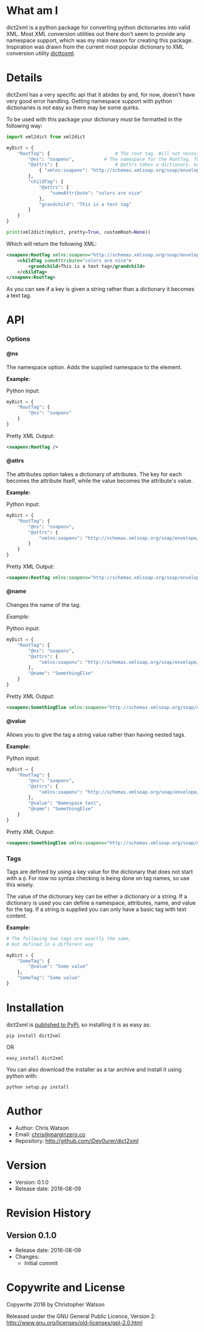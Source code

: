 # What am I

dict2xml is a python package for converting python dictionaries into valid XML. Most XML conversion utilities out there don't seem to provide any namespace support, which was my main reason for creating this package. Inspiration was drawn from the current most popular dictionary to  XML conversion utility [dicttoxml](https://github.com/quandyfactory/dicttoxml).

# Details

dict2xml has a very specific api that it abides by and, for now, doesn't have very good error handling. Getting namespace support with python dictionaries is not easy so there may be some quirks.

To be used with this package your dictionary must be formatted in the following way:

```python
import xml2dict from xml2dict

myDict = {
	"RootTag": {						# The root tag. Will not necessarily be root. (see #customRoot)
		"@ns": "soapenv",			# The namespace for the RootTag. The RootTag will appear as <soapenv:RootTag ...>
		"@attrs": {						# @attrs takes a dictionary. each key-value pair will become an attribute
			{ "xmlns:soapenv": "http://schemas.xmlsoap.org/soap/envelope/" }
		},
		"childTag": {
			"@attrs": {
				"someAttribute": "colors are nice"
			},
			"grandchild": "This is a text tag"
		}
	}
}

print(xml2dict(myDict, pretty=True, customRoot=None))
```

Which will return the following XML:

```xml
<soapenv:RootTag xmlns:soapenv="http://schemas.xmlsoap.org/soap/envelope/">
	<childTag someAttribute="colors are nice">
		<grandchild>This is a text tag</grandchild>
	</childTag>
</soapenv:RootTag>
```

As you can see if a key is given a string rather than a dictionary it becomes a text tag.

# API

### Options

#### @ns

The namespace option. Adds the supplied namespace to the element.

**Example:**

Python input:
```python
myDict = {
	"RootTag": {
		"@ns": "soapenv"
	}
}
```

Pretty XML Output:
```xml
<soapenv:RootTag />
```

#### @attrs

The attributes option takes a dictionary of attributes. The key for each becomes the attribute itself, while the value becomes the attribute's value.

**Example:**

Python input:
```python
myDict = {
	"RootTag": {
		"@ns": "soapenv",
		"@attrs": {
			"xmlns:soapenv": "http://schemas.xmlsoap.org/soap/envelope/"
		}
	}
}
```

Pretty XML Output:
```xml
<soapenv:RootTag xmlns:soapenv="http://schemas.xmlsoap.org/soap/envelope/" />
```

#### @name

Changes the name of the tag.

*Example:*

Python input:
```python
myDict = {
	"RootTag": {
		"@ns": "soapenv",
		"@attrs": {
			"xmlns:soapenv": "http://schemas.xmlsoap.org/soap/envelope/"
		},
		"@name": "SomethingElse"
	}
}
```

Pretty XML Output:
```xml
<soapenv:SomethingElse xmlns:soapenv="http://schemas.xmlsoap.org/soap/envelope/" />
```

#### @value

Allows you to give the tag a string value rather than having nested tags.

**Example:**

Python input:
```python
myDict = {
	"RootTag": {
		"@ns": "soapenv",
		"@attrs": {
			"xmlns:soapenv": "http://schemas.xmlsoap.org/soap/envelope/"
		},
		"@value": "Namespace test",
		"@name": "SomethingElse"
	}
}
```

Pretty XML Output:
```xml
<soapenv:SomethingElse xmlns:soapenv="http://schemas.xmlsoap.org/soap/envelope/">Namespace test</soapenv:SomethingElse>
```

### Tags

Tags are defined by using a key value for the dictionary that does not start with a `@`. For now no syntax checking is being done on tag names, so use this wisely.

The value of the dictionary key can be either a dictionary or a string. If a dictionary is used you can define a namespace, attributes, name, and value for the tag. If a string is supplied you can only have a basic tag with text content.

**Example:**

```python
# The following two tags are exactly the same,
# but defined in a different way

myDict = {
	"SomeTag": {
		"@value": "Some value"
	},
	"SomeTag": "Some value"
}
```

# Installation

dict2xml is [published to PyPi](https://pypi.python.org/pypi/dict2xml), so installing it is as easy as:

```shell
pip install dict2xml
```

OR

```shell
easy_install dict2xml
```

You can also download the installer as a tar archive and install it using python with:

```shell
python setup.py install
```

# Author

+ Author: Chris Watson
+ Email: chris@marginzero.co
+ Repository: http://github.com/iDev0urer/dict2xml

# Version

+ Version: 0.1.0
+ Release date: 2016-08-09

# Revision History

## Version 0.1.0
+ Release date: 2016-08-09
+ Changes:
	- Initial commit

# Copywrite and License

Copywrite 2016 by Christopher Watson

Released under the GNU General Public Licence, Version 2:
http://www.gnu.org/licenses/old-licenses/gpl-2.0.html
